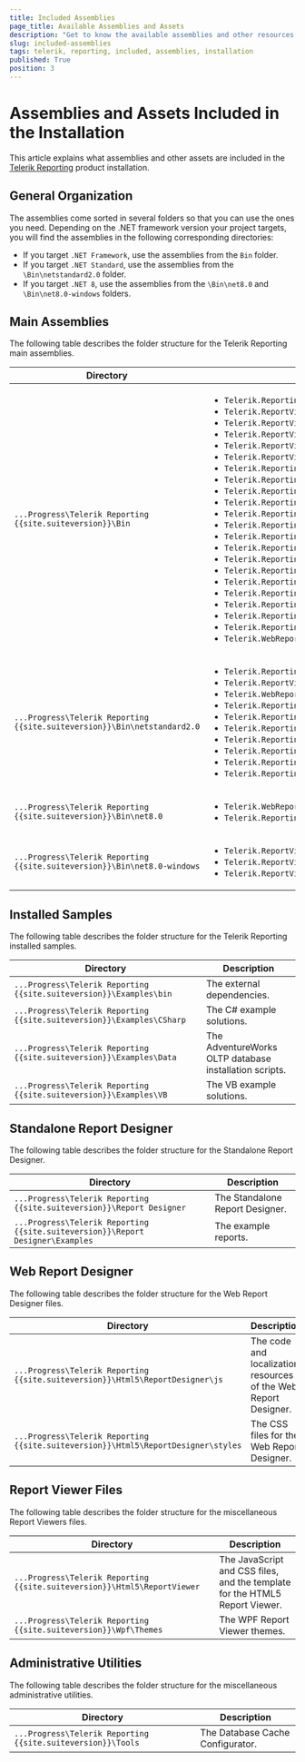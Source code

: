 ```yaml
---
title: Included Assemblies
page_title: Available Assemblies and Assets
description: "Get to know the available assemblies and other resources you can use when working with Telerik Reporting. Learn where you may find them by default, and what you may use them for."
slug: included-assemblies
tags: telerik, reporting, included, assemblies, installation
published: True
position: 3
---
```


# Assemblies and Assets Included in the Installation

This article explains what assemblies and other assets are included in the [Telerik Reporting](https://www.telerik.com/products/reporting.aspx) product installation.

## General Organization

The assemblies come sorted in several folders so that you can use the ones you need. Depending on the .NET framework version your project targets, you will find the assemblies in the following corresponding directories:

* If you target `.NET Framework`, use the assemblies from the `Bin` folder.
* If you target `.NET Standard`, use the assemblies from the `\Bin\netstandard2.0` folder.
* If you target `.NET 8`, use the assemblies from the `\Bin\net8.0` and `\Bin\net8.0-windows` folders.

## Main Assemblies

The following table describes the folder structure for the Telerik Reporting main assemblies.

| Directory | Description |
| ------ | ------ |
|`...Progress\Telerik Reporting {{site.suiteversion}}\Bin`|<ul><li>`Telerik.Reporting.dll`</li><li>`Telerik.ReportViewer.Mvc.dll`</li><li>`Telerik.ReportViewer.Html5.WebForms.dll`</li><li>`Telerik.ReportViewer.WinForms.dll`</li><li>`Telerik.ReportViewer.Wpf.dll`</li><li>`Telerik.ReportViewer.Wpf.Themes.dll`</li><li>`Telerik.Reporting.Adomd.dll`</li><li>`Telerik.Reporting.Services.ServiceStack.dll`</li><li>`Telerik.Reporting.Services.WebApi.dll`</li><li>`Telerik.Reporting.XpsRendering.dll`</li><li>`Telerik.Reporting.OpenXmlRendering.dll`</li><li>`Telerik.Reporting.Cache.Database.dll`</li><li>`Telerik.Reporting.Cache.StackExchangeRedis.dll`</li><li>`Telerik.Reporting.Data.Schema.dll`</li><li>`Telerik.Reporting.Data.Schema.Provider.dll`</li><li>`Telerik.Reporting.GraphQL.Client.dll`</li><li>`Telerik.Reporting.JsonSerialization.dll`</li><li>`Telerik.Reporting.OpenXmlRendering.2.7.2.dll`</li><li>`Telerik.Reporting.OpenXmlRendering.3.0.1.dll`</li><li>`Telerik.Reporting.Services.HttpClient.dll`</li><li>`Telerik.Reporting.WebServiceDataSource.dll`</li><li>`Telerik.WebReportDesigner.Services.dll`</li></ul>|
|`...Progress\Telerik Reporting {{site.suiteversion}}\Bin\netstandard2.0`|<ul><li>`Telerik.Reporting.dll`</li><li>`Telerik.ReportViewer.Blazor.dll`</li><li>`Telerik.WebReportDesigner.Blazor.dll`</li><li>`Telerik.Reporting.WebServiceDataSource.dll`</li><li>`Telerik.Reporting.Services.HttpClient.dll`</li><li>`Telerik.Reporting.OpenXmlRendering.2.7.2.dll`</li><li>`Telerik.Reporting.OpenXmlRendering.3.0.1.dll`</li><li>`Telerik.Reporting.JsonSerialization.dll`</li><li>`Telerik.Reporting.Data.Schema.dll`</li><li>`Telerik.Reporting.Cache.StackExchangeRedis.dll`</li></ul>|
|`...Progress\Telerik Reporting {{site.suiteversion}}\Bin\net8.0`|<ul><li>`Telerik.WebReportDesigner.Services.dll`</li><li>`Telerik.Reporting.Services.AspNetCore.dll`</li></ul>|
|`...Progress\Telerik Reporting {{site.suiteversion}}\Bin\net8.0-windows`|<ul><li>`Telerik.ReportViewer.WinForms.dll`</li><li>`Telerik.ReportViewer.Wpf.dll`</li><li>`Telerik.ReportViewer.Wpf.Themes.dll`</li></ul>|

## Installed Samples

The following table describes the folder structure for the Telerik Reporting installed samples.

| Directory | Description |
| ------ | ------ |
|`...Progress\Telerik Reporting {{site.suiteversion}}\Examples\bin`|The external dependencies.|
|`...Progress\Telerik Reporting {{site.suiteversion}}\Examples\CSharp`|The C# example solutions.|
|`...Progress\Telerik Reporting {{site.suiteversion}}\Examples\Data`|The AdventureWorks OLTP database installation scripts.|
|`...Progress\Telerik Reporting {{site.suiteversion}}\Examples\VB`|The VB example solutions.|

## Standalone Report Designer

The following table describes the folder structure for the Standalone Report Designer.

| Directory | Description |
| ------ | ------ |
|`...Progress\Telerik Reporting {{site.suiteversion}}\Report Designer`|The Standalone Report Designer.|
|`...Progress\Telerik Reporting {{site.suiteversion}}\Report Designer\Examples`|The example reports.|

## Web Report Designer

The following table describes the folder structure for the Web Report Designer files.

| Directory | Description |
| ------ | ------ |
|`...Progress\Telerik Reporting {{site.suiteversion}}\Html5\ReportDesigner\js`|The code and localization resources of the Web Report Designer.|
|`...Progress\Telerik Reporting {{site.suiteversion}}\Html5\ReportDesigner\styles`|The CSS files for the Web Report Designer.|

## Report Viewer Files

The following table describes the folder structure for the miscellaneous Report Viewers files.

| Directory | Description |
| ------ | ------ |
|`...Progress\Telerik Reporting {{site.suiteversion}}\Html5\ReportViewer`|The JavaScript and CSS files, and the template for the HTML5 Report Viewer.|
|`...Progress\Telerik Reporting {{site.suiteversion}}\Wpf\Themes`|The WPF Report Viewer themes.|

## Administrative Utilities

The following table describes the folder structure for the miscellaneous administrative utilities.

| Directory | Description |
| ------ | ------ |
|`...Progress\Telerik Reporting {{site.suiteversion}}\Tools`|The Database Cache Configurator.|
